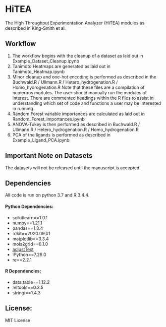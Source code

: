 # HiTEA
The High Throughput Experimentation Analyzer (HiTEA) modules as described in King-Smith et al.

## Workflow
1. The workflow begins with the cleanup of a dataset as laid out in Example_Dataset_Cleanup.ipynb
2. Tanimoto Heatmaps are generated as laid out in Tanimoto_Heatmap.ipynb
3. Minor cleanup and one-hot encoding is performed as described in the Buchwald.R / Ullmann.R / Hetero_hydrogenation.R / Homo_hydrogenation.R
Note that these files are a compilation of numerous modules. The user should manually run the modules of interest. There are commented headings within the R files to assist in understanding which set of code and functions a user may be interested in running.
3. Random Forest variable importances are calculated as laid out in Random_Forest_Importances.ipynb
4. ANOVA-Tukey is then performed as described in Buchwald.R / Ullmann.R / Hetero_hydrogenation.R / Homo_hydrogenation.R
5. PCA of the ligands is performed as described in Example_Ligand_PCA.ipynb

## Important Note on Datasets
The datasets will not be released until the manuscript is accepted.

## Dependencies
All code is run on python 3.7 and R 3.4.4.
#### Python Dependencies:
* scikitlearn==1.0.1
* numpy==1.21.1
* pandas==1.3.4
* rdkit==2020.09.01
* matplotlib==3.3.4
* mols2grid==0.1.0
* [adjustText](https://github.com/Phlya/adjustText)
* IPython==7.29.0
* re==2.2.1
#### R Dependencies:
* data.table==1.12.2
* mltools==0.3.5
* stringi==1.4.3

## License:
MIT License
